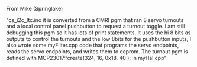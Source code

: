 From Mike (Springlake)

"cs_i2c_ltc.ino it is converted from a CMRI pgm that ran 8 servo turnouts and a local control panel pushbutton to request a turnout toggle. I am still debugging this pgm so it has lots of print statements. It uses the hi 8 bits as outputs to control the turnouts and the low 8bits for the pushbutton inputs,  I also wrote some myFilter.cpp code that programs the servo endpoints, reads the servo endpoints, and writes them to eeprom. The turnout pgm is defined with MCP23017::create(324, 16, 0x18, 40  ); in myHal.cpp"


